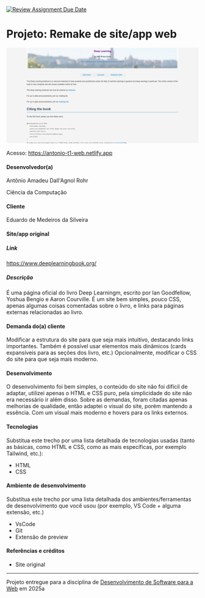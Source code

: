 [![Review Assignment Due Date](https://classroom.github.com/assets/deadline-readme-button-22041afd0340ce965d47ae6ef1cefeee28c7c493a6346c4f15d667ab976d596c.svg)](https://classroom.github.com/a/-0GsTofh)
# Projeto: Remake de site/app web

!["Screenshot do projeto. C:\Users\anton\OneDrive\Área de Trabalho\web\project1-2025a-AntonioDallAgnol\img\Captura de tela 2025-03-29 165818.png"](https://raw.githubusercontent.com/elc1090/project1-2025a-AntonioDallAgnol/refs/heads/main/img/Captura%20de%20tela%202025-03-29%20165818.png)


Acesso: https://antonio-t1-web.netlify.app


#### Desenvolvedor(a)

Antônio Amadeu Dall'Agnol Rohr

Ciência da Computação


#### Cliente

Eduardo de Medeiros da Silveira


#### Site/app original

##### Link

https://www.deeplearningbook.org/

##### Descrição

É uma página oficial do livro Deep Learningm, escrito por Ian Goodfellow, Yoshua Bengio e Aaron Courville. É um site bem simples, pouco CSS, apenas algumas coisas comentadas sobre o livro, e links para páginas externas relacionadas ao livro.

#### Demanda do(a) cliente

Modificar a estrutura do site para que seja mais intuitivo, destacando links importantes. Também é possível usar elementos mais dinâmicos (cards expansíveis para as seções dos livro, etc.) Opcionalmente, modificar o CSS do site para que seja mais moderno.

#### Desenvolvimento

O desenvolvimento foi bem simples, o conteúdo do site não foi difícil de adaptar, utilizei apenas o HTML e CSS puro, pela simplicidade do site não era necessário ir além disso. Sobre as demandas, foram citadas apenas melhorias de qualidade, então adaptei o visual do site, porém mantendo a essência. Com um visual mais moderno e hovers para os links externos.


#### Tecnologias

Substitua este trecho por uma lista detalhada de tecnologias usadas (tanto as básicas, como HTML e CSS, como as mais específicas, por exemplo Tailwind, etc.):
- HTML
- CSS

#### Ambiente de desenvolvimento

Substitua este trecho por uma lista detalhada dos ambientes/ferramentas de desenvolvimento que você usou (por exemplo, VS Code + alguma extensão, etc.)
- VsCode
- Git
- Extensão de preview

#### Referências e créditos

- Site original


---
Projeto entregue para a disciplina de [Desenvolvimento de Software para a Web](http://github.com/andreainfufsm/elc1090-2025a) em 2025a
